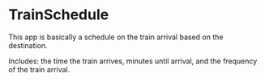 # TrainSchedule

This app is basically a schedule on the train arrival based on the destination.

Includes: the time the train arrives, minutes until arrival, and the frequency of the train arrival.

